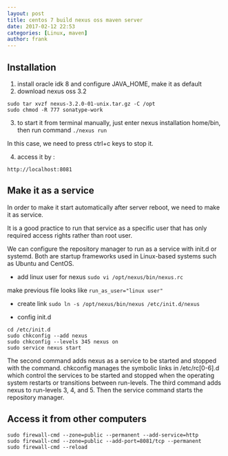 ```yaml
---
layout: post
title: centos 7 build nexus oss maven server
date: 2017-02-12 22:53
categories: [Linux, maven]
author: frank
---
```


## Installation

1. install oracle idk 8 and configure JAVA_HOME, make it as default
2. download nexus oss 3.2

 ```
sudo tar xvzf nexus-3.2.0-01-unix.tar.gz -C /opt
sudo chmod -R 777 sonatype-work
```

3. to start it from terminal manually, just enter nexus installation home/bin, then run command
`./nexus run`

In this case, we need to press ctrl+c keys to stop it.

4. access it by : 

`http://localhost:8081`

## Make it as a service

In order to make it start automatically after server reboot, we need to make it as service.

It is a good practice to run that service as a specific user that has only required access rights rather than root user.

We can configure the repository manager to run as a service with init.d or systemd. Both are startup frameworks used in Linux-based systems such as Ubuntu and CentOS.

- add linux user for nexus
`sudo vi /opt/nexus/bin/nexus.rc`

make previous file looks like 
`run_as_user="linux user"`

- create link
`sudo ln -s /opt/nexus/bin/nexus /etc/init.d/nexus`

- config init.d

```
cd /etc/init.d
sudo chkconfig --add nexus
sudo chkconfig --levels 345 nexus on
sudo service nexus start
```

The second command adds nexus as a service to be started and stopped with the command. chkconfig manages the symbolic links in /etc/rc[0-6].d which control the services to be started and stopped when the operating system restarts or transitions between run-levels. The third command adds nexus to run-levels 3, 4, and 5. Then the service command starts the repository manager.

## Access it from other computers

```
sudo firewall-cmd --zone=public --permanent --add-service=http
sudo firewall-cmd --zone=public --add-port=8081/tcp --permanent
sudo firewall-cmd --reload
```
